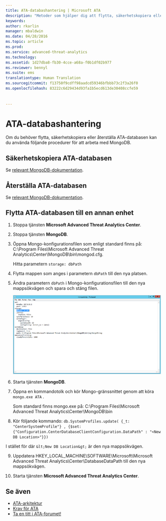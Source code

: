 ```yaml
---
title: ATA-databashantering | Microsoft ATA
description: "Metoder som hjälper dig att flytta, säkerhetskopiera eller återställa ATA-databasen."
keywords: 
author: rkarlin
manager: mbaldwin
ms.date: 04/28/2016
ms.topic: article
ms.prod: 
ms.service: advanced-threat-analytics
ms.technology: 
ms.assetid: 1d27dba8-fb30-4cce-a68a-f0b1df02b977
ms.reviewer: bennyl
ms.suite: ems
translationtype: Human Translation
ms.sourcegitcommit: f13750f9cdff98aadcd59346bfbbb73c2f3a26f0
ms.openlocfilehash: 83222c6d29434d93fa1b5ecd613de30408ccfe59


---
```


# ATA-databashantering
Om du behöver flytta, säkerhetskopiera eller återställa ATA-databasen kan du använda följande procedurer för att arbeta med MongoDB.

## Säkerhetskopiera ATA-databasen
Se [relevant MongoDB-dokumentation](http://docs.mongodb.org/manual/administration/backup/).

## Återställa ATA-databasen
Se [relevant MongoDB-dokumentation](http://docs.mongodb.org/manual/administration/backup/).

## Flytta ATA-databasen till en annan enhet

1.  Stoppa tjänsten **Microsoft Advanced Threat Analytics Center**.

2.  Stoppa tjänsten **MongoDB**.

3.  Öppna Mongo-konfigurationsfilen som enligt standard finns på: C:\Program Files\Microsoft Advanced Threat Analytics\Center\MongoDB\bin\mongod.cfg.

    Hitta parametern `storage: dbPath`

4.  Flytta mappen som anges i parametern `dbPath` till den nya platsen.

5.  Ändra parametern `dbPath` i Mongo-konfigurationsfilen till den nya mappsökvägen och spara och stäng filen.

    ![Bild för att ändra MongoDB-konfiguration](media/ATA-mongoDB-moveDB.png)

6.  Starta tjänsten **MongoDB**.

7.  Öppna en kommandotolk och kör Mongo-gränssnittet genom att köra `mongo.exe ATA` .

    Som standard finns mongo.exe på: C:\Program Files\Microsoft Advanced Threat Analytics\Center\MongoDB\bin

8.  Kör följande kommando: `db.SystemProfiles.update( {_t: "CenterSystemProfile"} , {$set:{"Configuration.CenterDatabaseClientConfiguration.DataPath" : "<New DB Location>"}})`

   I stället för <New DB Location> där `&lt;New DB Location&gt;` är den nya mappsökvägen.

9.  Uppdatera HKEY_LOCAL_MACHINE\SOFTWARE\Microsoft\Microsoft Advanced Threat Analytics\Center\DatabaseDataPath till den nya mappsökvägen.

9. Starta tjänsten **Microsoft Advanced Threat Analytics Center**.

## Se även
- [ATA-arkitektur](/advanced-threat-analytics/plan-design/ata-architecture)
- [Krav för ATA](/advanced-threat-analytics/plan-design/ata-prerequisites)
- [Ta en titt i ATA-forumet!](https://social.technet.microsoft.com/Forums/security/home?forum=mata)




<!--HONumber=Jul16_HO4-->


